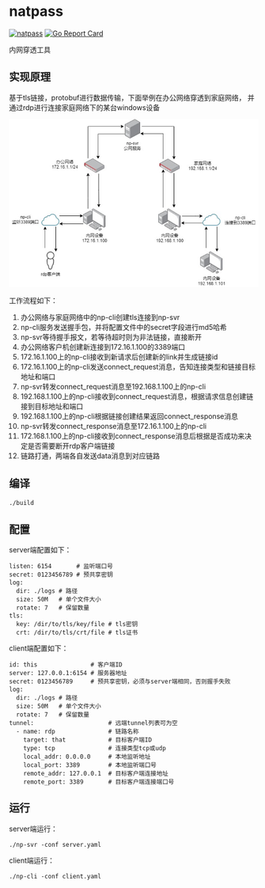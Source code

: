 # natpass

[![natpass](https://github.com/lwch/natpass/actions/workflows/build.yml/badge.svg)](https://github.com/lwch/natpass/actions/workflows/build.yml)
[![Go Report Card](https://goreportcard.com/badge/github.com/lwch/natpass)](https://goreportcard.com/report/github.com/lwch/natpass)

内网穿透工具

## 实现原理

基于tls链接，protobuf进行数据传输，下面举例在办公网络穿透到家庭网络，
并通过rdp进行连接家庭网络下的某台windows设备

![rdp](docs/example.jpg)

工作流程如下：

1. 办公网络与家庭网络中的np-cli创建tls连接到np-svr
2. np-cli服务发送握手包，并将配置文件中的secret字段进行md5哈希
3. np-svr等待握手报文，若等待超时则为非法链接，直接断开
4. 办公网络客户机创建新连接到172.16.1.100的3389端口
5. 172.16.1.100上的np-cli接收到新请求后创建新的link并生成链接id
6. 172.16.1.100上的np-cli发送connect_request消息，告知连接类型和链接目标地址和端口
7. np-svr转发connect_request消息至192.168.1.100上的np-cli
8. 192.168.1.100上的np-cli接收到connect_request消息，根据请求信息创建链接到目标地址和端口
9. 192.168.1.100上的np-cli根据链接创建结果返回connect_response消息
10. np-svr转发connect_response消息至172.16.1.100上的np-cli
11. 172.168.1.100上的np-cli接收到connect_response消息后根据是否成功来决定是否需要断开rdp客户端链接
12. 链路打通，两端各自发送data消息到对应链路

## 编译

    ./build

## 配置

server端配置如下：

    listen: 6154       # 监听端口号
    secret: 0123456789 # 预共享密钥
    log:
      dir: ./logs # 路径
      size: 50M   # 单个文件大小
      rotate: 7   # 保留数量
    tls:
      key: /dir/to/tls/key/file # tls密钥
      crt: /dir/to/tls/crt/file # tls证书

client端配置如下：

    id: this               # 客户端ID
    server: 127.0.0.1:6154 # 服务器地址
    secret: 0123456789     # 预共享密钥，必须与server端相同，否则握手失败
    log:
      dir: ./logs # 路径
      size: 50M   # 单个文件大小
      rotate: 7   # 保留数量
    tunnel:                     # 远端tunnel列表可为空
      - name: rdp               # 链路名称
        target: that            # 目标客户端ID
        type: tcp               # 连接类型tcp或udp
        local_addr: 0.0.0.0     # 本地监听地址
        local_port: 3389        # 本地监听端口号
        remote_addr: 127.0.0.1  # 目标客户端连接地址
        remote_port: 3389       # 目标客户端连接端口号

## 运行

server端运行：

    ./np-svr -conf server.yaml

client端运行：

    ./np-cli -conf client.yaml